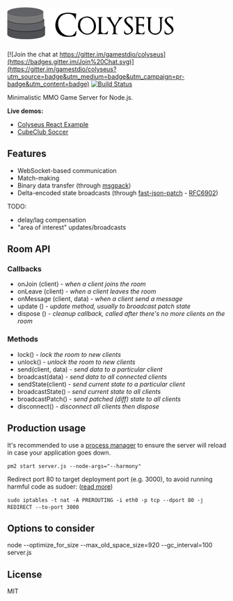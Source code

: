 # ![colyseus](examples/logo.png?raw=true)

[![Join the chat at https://gitter.im/gamestdio/colyseus](https://badges.gitter.im/Join%20Chat.svg)](https://gitter.im/gamestdio/colyseus?utm_source=badge&utm_medium=badge&utm_campaign=pr-badge&utm_content=badge)
[![Build Status](https://secure.travis-ci.org/gamestdio/colyseus.png?branch=master)](http://travis-ci.org/gamestdio/colyseus)

Minimalistic MMO Game Server for Node.js.

**Live demos:**

- [Colyseus React Example](https://colyseus-react-example.herokuapp.com)
- [CubeClub Soccer](http://cubeclub.gamestd.io)

## Features

- WebSocket-based communication
- Match-making
- Binary data transfer (through [msgpack](http://msgpack.org))
- Delta-encoded state broadcasts (through [fast-json-patch](https://github.com/Starcounter-Jack/JSON-Patch/) - [RFC6902](http://tools.ietf.org/html/rfc6902))

TODO:

- delay/lag compensation
- "area of interest" updates/broadcasts

## Room API

### Callbacks

- onJoin (client) - *when a client joins the room*
- onLeave (client) - *when a client leaves the room*
- onMessage (client, data) - *when a client send a message*
- update () - *update method, usually to broadcast patch state*
- dispose () - *cleanup callback, called after there's no more clients on the room*

### Methods

- lock() - *lock the room to new clients*
- unlock() - *unlock the room to new clients*
- send(client, data) - *send data to a particular client*
- broadcast(data) - *send data to all connected clients*
- sendState(client) - *send current state to a particular client*
- broadcastState() - *send current state to all clients*
- broadcastPatch() - *send patched (diff) state to all clients*
- disconnect() - *disconnect all clients then dispose*

## Production usage

It's recommended to use a [process manager](https://github.com/Unitech/pm2) to ensure the server will reload in
case your application goes down.

```
pm2 start server.js --node-args="--harmony"
```

Redirect port 80 to target deployment port (e.g. 3000), to avoid running harmful
code as sudoer: ([read more](http://stackoverflow.com/a/16573737/892698))

```
sudo iptables -t nat -A PREROUTING -i eth0 -p tcp --dport 80 -j REDIRECT --to-port 3000
```

## Options to consider

node --optimize_for_size --max_old_space_size=920 --gc_interval=100 server.js

## License

MIT
